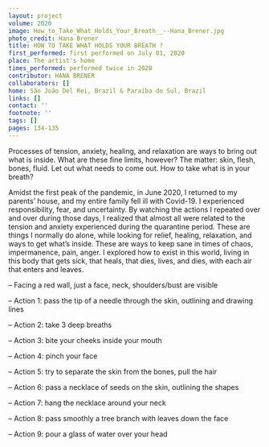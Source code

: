 ```yaml
---
layout: project
volume: 2020
image: How_to_Take_What_Holds_Your_Breath__--Hana_Brener.jpg
photo_credit: Hana Brener
title: HOW TO TAKE WHAT HOLDS YOUR BREATH ?
first_performed: first performed on July 01, 2020
place: The artist's home
times_performed: performed twice in 2020
contributor: HANA BRENER
collaborators: []
home: São João Del Rei, Brazil & Paraíba do Sul, Brazil
links: []
contact: ''
footnote: ''
tags: []
pages: 134-135
---
```

Processes of tension, anxiety, healing, and relaxation are ways to bring out what is inside. What are these fine limits, however? The matter: skin, flesh, bones, fluid. Let out what needs to come out. How to take what is in your breath?

Amidst the first peak of the pandemic, in June 2020, I returned to my parents’ house, and my entire family fell ill with Covid-19. I experienced responsibility, fear, and uncertainty. By watching the actions I repeated over and over during those days, I realized that almost all were related to the tension and anxiety experienced during the quarantine period. These are things I normally do alone, while looking for relief, healing, relaxation, and ways to get what’s inside. These are ways to keep sane in times of chaos, impermanence, pain, anger. I explored how to exist in this world, living in this body that gets sick, that heals, that dies, lives, and dies, with each air that enters and leaves.

– Facing a red wall, just a face, neck, shoulders/bust are visible 

– Action 1: pass the tip of a needle through the skin, outlining and drawing lines 

– Action 2: take 3 deep breaths 

– Action 3: bite your cheeks inside your mouth 

– Action 4: pinch your face 

– Action 5: try to separate the skin from the bones, pull the hair 

– Action 6: pass a necklace of seeds on the skin, outlining the shapes 

– Action 7: hang the necklace around your neck 

– Action 8: pass smoothly a tree branch with leaves down the face

– Action 9: pour a glass of water over your head